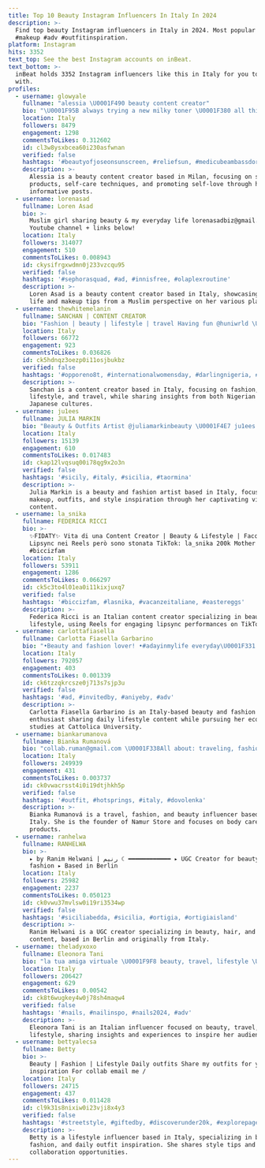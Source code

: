 ```yaml
---
title: Top 10 Beauty Instagram Influencers In Italy In 2024
description: >-
  Find top beauty Instagram influencers in Italy in 2024. Most popular hashtags:
  #makeup #adv #outfitinspiration.
platform: Instagram
hits: 3352
text_top: See the best Instagram accounts on inBeat.
text_bottom: >-
  inBeat holds 3352 Instagram influencers like this in Italy for you to connect
  with.
profiles:
  - username: glowyale
    fullname: "alessia \U0001F490 beauty content creator"
    bio: "\U0001F95B always trying a new milky toner \U0001F380 all things beauty and self love \U0001F33F based in milan, italy ✉️ glowyale@gmail.com"
    location: Italy
    followers: 8479
    engagement: 1298
    commentsToLikes: 0.312602
    id: cl3w8ysxbcea60i230asfwnan
    verified: false
    hashtags: '#beautyofjoseonsunscreen, #reliefsun, #medicubeambassdor, #medicube'
    description: >-
      Alessia is a beauty content creator based in Milan, focusing on skincare
      products, self-care techniques, and promoting self-love through her
      informative posts.
  - username: lorenasad
    fullname: Loren Asad
    bio: >-
      Muslim girl sharing beauty & my everyday life lorenasadbiz@gmail.com
      Youtube channel + links below!
    location: Italy
    followers: 314077
    engagement: 510
    commentsToLikes: 0.008943
    id: ckysifrgxwdmn0j233vzcqu95
    verified: false
    hashtags: '#sephorasquad, #ad, #innisfree, #olaplexroutine'
    description: >-
      Loren Asad is a beauty content creator based in Italy, showcasing daily
      life and makeup tips from a Muslim perspective on her various platforms.
  - username: thewhitemelanin
    fullname: SANCHAN | CONTENT CREATOR
    bio: "Fashion | beauty | lifestyle | travel Having fun @huniwrld \U0001F1F3\U0001F1EC \U0001F1EF\U0001F1F5"
    location: Italy
    followers: 66772
    engagement: 923
    commentsToLikes: 0.036826
    id: ck5hdnqz3oezp0i11osjbukbz
    verified: false
    hashtags: '#opporeno8t, #internationalwomensday, #darlingnigeria, #empressbraids'
    description: >-
      Sanchan is a content creator based in Italy, focusing on fashion, beauty,
      lifestyle, and travel, while sharing insights from both Nigerian and
      Japanese cultures.
  - username: ju1ees
    fullname: JULIA MARKIN
    bio: "Beauty & Outfits Artist @juliamarkinbeauty \U0001F4E7 ju1ees.collab@gmail.com"
    location: Italy
    followers: 15139
    engagement: 610
    commentsToLikes: 0.017483
    id: ckap12lvqsuq00i78qg9x2o3n
    verified: false
    hashtags: '#sicily, #italy, #sicilia, #taormina'
    description: >-
      Julia Markin is a beauty and fashion artist based in Italy, focusing on
      makeup, outfits, and style inspiration through her captivating visual
      content.
  - username: la_snika
    fullname: FEDERICA RICCI
    bio: >-
      ✨FIDATY✨ Vita di una Content Creator | Beauty & Lifestyle | Faccio i
      Lipsync nei Reels però sono stonata TikTok: la_snika 200k Mother Of
      #biccizfam
    location: Italy
    followers: 53911
    engagement: 1286
    commentsToLikes: 0.066297
    id: ck5c3to4l01ea0i11kixjuxq7
    verified: false
    hashtags: '#biccizfam, #lasnika, #vacanzeitaliane, #eastereggs'
    description: >-
      Federica Ricci is an Italian content creator specializing in beauty and
      lifestyle, using Reels for engaging lipsync performances on TikTok.
  - username: carlottafiasella
    fullname: Carlotta Fiasella Garbarino
    bio: "•Beauty and fashion lover! •#adayinmylife everyday\U0001F331 •economics student in Cattolica\U0001F4DA \U0001F4E9: management@carlottafiasella.com"
    location: Italy
    followers: 792057
    engagement: 403
    commentsToLikes: 0.001339
    id: ck6tzzqkrcsze0j713s7sjp3u
    verified: false
    hashtags: '#ad, #invitedby, #aniyeby, #adv'
    description: >-
      Carlotta Fiasella Garbarino is an Italy-based beauty and fashion
      enthusiast sharing daily lifestyle content while pursuing her economics
      studies at Cattolica University.
  - username: biankarumanova
    fullname: Bianka Rumanová
    bio: "collab.ruman@gmail.com \U0001F338All about: traveling, fashion, beauty, business \U0001F525Founder @namurstore_sk ✨Body products >dbcosmetics.eu VLOG\U0001F447\U0001F3FC \U0001F3E0 @ruman_house"
    location: Italy
    followers: 249939
    engagement: 431
    commentsToLikes: 0.003737
    id: ck0vwacrsst4i0i19dtjhkh5p
    verified: false
    hashtags: '#outfit, #hotsprings, #italy, #dovolenka'
    description: >-
      Bianka Rumanová is a travel, fashion, and beauty influencer based in
      Italy. She is the founder of Namur Store and focuses on body care
      products.
  - username: ranhelwa
    fullname: RANHELWA
    bio: >-
      ▸ by Ranim Helwani | رنيم ☾ ━━━━━━━━━━━━ ▸ UGC Creator for beauty, hair &
      fashion ▸ Based in Berlin
    location: Italy
    followers: 25982
    engagement: 2237
    commentsToLikes: 0.050123
    id: ck0vwu37mvlsw0i19ri3534wp
    verified: false
    hashtags: '#siciliabedda, #sicilia, #ortigia, #ortigiaisland'
    description: >-
      Ranim Helwani is a UGC creator specializing in beauty, hair, and fashion
      content, based in Berlin and originally from Italy.
  - username: theladyxoxo
    fullname: Eleonora Tani
    bio: "la tua amiga virtuale \U0001F9F8 beauty, travel, lifestyle \U0001FA84 ✎ thelady@artisti.show-reel.it"
    location: Italy
    followers: 206427
    engagement: 629
    commentsToLikes: 0.00542
    id: ck8t6wugkey4w0j78sh4maqw4
    verified: false
    hashtags: '#nails, #nailinspo, #nails2024, #adv'
    description: >-
      Eleonora Tani is an Italian influencer focused on beauty, travel, and
      lifestyle, sharing insights and experiences to inspire her audience.
  - username: bettyalecsa
    fullname: Betty
    bio: >-
      Beauty | Fashion | Lifestyle Daily outfits Share my outfits for your
      inspiration For collab email me /
    location: Italy
    followers: 24715
    engagement: 437
    commentsToLikes: 0.011428
    id: cl9k31s8nixiw0i23vji8x4y3
    verified: false
    hashtags: '#streetstyle, #giftedby, #discoverunder20k, #explorepage'
    description: >-
      Betty is a lifestyle influencer based in Italy, specializing in beauty,
      fashion, and daily outfit inspiration. She shares style tips and
      collaboration opportunities.
---
```


